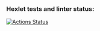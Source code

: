 ### Hexlet tests and linter status:
[![Actions Status](https://github.com/AVLOCK/python-project-lvl1/workflows/hexlet-check/badge.svg)](https://github.com/AVLOCK/python-project-lvl1/actions)